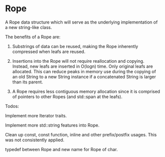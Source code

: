 # Rope

A Rope data structure which will serve as the underlying implementation of a new string-like class.

The benefits of a Rope are:

1. Substrings of data can be reused, making the Rope inherently compressed when leafs are reused.

2. Insertions into the Rope will not require reallocation and copying. Instead, new leafs are inserted in O(logn) time. Only original leafs are allocated. This can reduce peaks in memory use during the copying of an old String to a new String instance if a concatenated String is larger than its parent.

3. A Rope requires less contiguous memory allocation since it is comprised of pointers to other Ropes (and std::span at the leafs).



Todos:

Implement more Iterator traits.


Implement more std::string features into Rope.

Clean up const, const function, inline and other prefix/postfix usages. This was not consistently applied.

typedef between Rope and new name for Rope of char.
